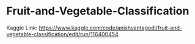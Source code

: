 # Fruit-and-Vegetable-Classification

Kaggle Link: https://www.kaggle.com/code/anishvantagodi/fruit-and-vegetable-classification/edit/run/116400454
